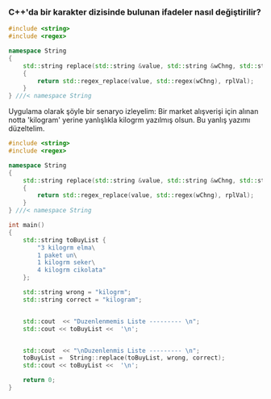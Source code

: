 ### C++'da bir karakter dizisinde bulunan ifadeler nasıl değiştirilir?


```cpp
#include <string>
#include <regex>

namespace String
{
    std::string replace(std::string &value, std::string &wChng, std::string &rplVal)
    {
        return std::regex_replace(value, std::regex(wChng), rplVal);
    }
} ///< namespace String
```

Uygulama olarak şöyle bir senaryo izleyelim:
Bir market alışverişi için alınan notta 'kilogram' yerine yanlışlıkla kilogrm yazılmış olsun. Bu yanlış yazımı düzeltelim.

```cpp
#include <string>
#include <regex>

namespace String
{
    std::string replace(std::string &value, std::string &wChng, std::string &rplVal)
    {
        return std::regex_replace(value, std::regex(wChng), rplVal);
    }
} ///< namespace String

int main()
{
    std::string toBuyList {
        "3 kilogrm elma\
        1 paket un\
        1 kilogrm seker\
        4 kilogrm cikolata"
    };

    std::string wrong = "kilogrm";
    std::string correct = "kilogram";


    std::cout  << "Duzenlenmemis Liste --------- \n";
    std::cout << toBuyList <<  '\n';


    std::cout  << "\nDuzenlenmis Liste --------- \n";
    toBuyList =  String::replace(toBuyList, wrong, correct);
    std::cout << toBuyList <<  '\n';

    return 0;
}
```